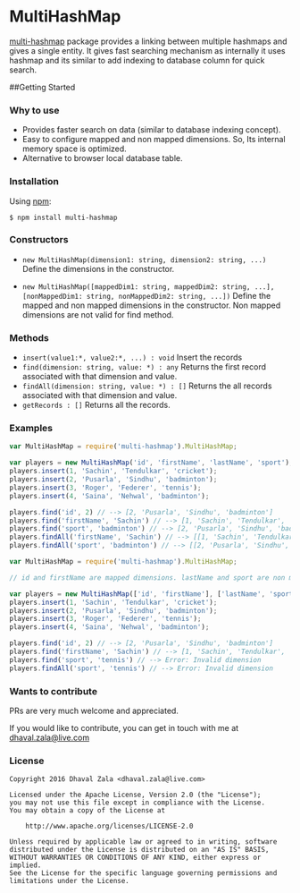 # MultiHashMap

[multi-hashmap](https://npmjs.org/package/multi-hashmap) package provides a linking between multiple hashmaps and gives a single entity. It gives fast searching mechanism as internally it uses hashmap and its similar to add indexing to database column for quick search.

##Getting Started

### Why to use

 - Provides faster search on data (similar to database indexing concept).
 - Easy to configure mapped and non mapped dimensions. So, Its internal memory space is optimized.
 - Alternative to browser local database table.

### Installation

Using [npm](https://npmjs.org/package/multi-hashmap):

    $ npm install multi-hashmap

### Constructors
- `new MultiHashMap(dimension1: string, dimension2: string, ...)` Define the dimensions in the constructor.
   
- `new MultiHashMap([mappedDim1: string, mappedDim2: string, ...], [nonMappedDim1: string, nonMappedDim2: string, ...])`       Define the mapped and non mapped dimensions in the constructor. Non mapped dimensions are not valid for find method.

### Methods
- `insert(value1:*, value2:*, ...) : void` Insert the records
- `find(dimension: string, value: *) : any` Returns the first record associated with that dimension and value.
- `findAll(dimension: string, value: *) : []` Returns the all records associated with that dimension and value.
- `getRecords : []` Returns all the records.

### Examples
```js
var MultiHashMap = require('multi-hashmap').MultiHashMap;

var players = new MultiHashMap('id', 'firstName', 'lastName', 'sport');
players.insert(1, 'Sachin', 'Tendulkar', 'cricket');
players.insert(2, 'Pusarla', 'Sindhu', 'badminton');
players.insert(3, 'Roger', 'Federer', 'tennis');
players.insert(4, 'Saina', 'Nehwal', 'badminton');

players.find('id', 2) // --> [2, 'Pusarla', 'Sindhu', 'badminton']
players.find('firstName', 'Sachin') // --> [1, 'Sachin', 'Tendulkar', 'cricket']
players.find('sport', 'badminton') // --> [2, 'Pusarla', 'Sindhu', 'badminton']
players.findAll('firstName', 'Sachin') // --> [[1, 'Sachin', 'Tendulkar', 'cricket']]
players.findAll('sport', 'badminton') // --> [[2, 'Pusarla', 'Sindhu', 'badminton'], [4, 'Saina', 'Nehwal', 'badminton']]
```

```js
var MultiHashMap = require('multi-hashmap').MultiHashMap;

// id and firstName are mapped dimensions. lastName and sport are non mapped dimensions

var players = new MultiHashMap(['id', 'firstName'], ['lastName', 'sport']);
players.insert(1, 'Sachin', 'Tendulkar', 'cricket');
players.insert(2, 'Pusarla', 'Sindhu', 'badminton');
players.insert(3, 'Roger', 'Federer', 'tennis');
players.insert(4, 'Saina', 'Nehwal', 'badminton');

players.find('id', 2) // --> [2, 'Pusarla', 'Sindhu', 'badminton']
players.find('firstName', 'Sachin') // --> [1, 'Sachin', 'Tendulkar', 'cricket']
players.find('sport', 'tennis') // --> Error: Invalid dimension
players.findAll('sport', 'tennis') // --> Error: Invalid dimension
```
### Wants to contribute

PRs are very much welcome and appreciated.

If you would like to contribute, you can get in touch with me at dhaval.zala@live.com
### License

```
Copyright 2016 Dhaval Zala <dhaval.zala@live.com>

Licensed under the Apache License, Version 2.0 (the "License");
you may not use this file except in compliance with the License.
You may obtain a copy of the License at

    http://www.apache.org/licenses/LICENSE-2.0

Unless required by applicable law or agreed to in writing, software
distributed under the License is distributed on an "AS IS" BASIS,
WITHOUT WARRANTIES OR CONDITIONS OF ANY KIND, either express or implied.
See the License for the specific language governing permissions and
limitations under the License.
```
